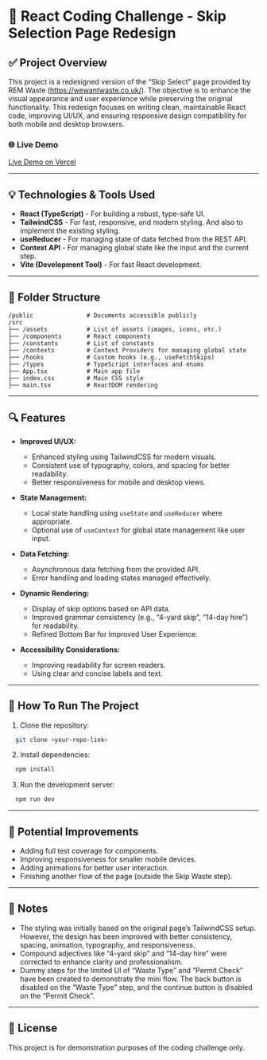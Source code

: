 # 📌 React Coding Challenge - Skip Selection Page Redesign

## ✅ Project Overview

This project is a redesigned version of the “Skip Select” page provided by REM Waste (https://wewantwaste.co.uk/). The objective is to enhance the visual appearance and user experience while preserving the original functionality. This redesign focuses on writing clean, maintainable React code, improving UI/UX, and ensuring responsive design compatibility for both mobile and desktop browsers.

### 🌐 Live Demo

[Live Demo on Vercel](https://rem-waste-skip-redesign.vercel.app/)

---

## 💡 Technologies & Tools Used

- **React (TypeScript)** - For building a robust, type-safe UI.
- **TailwindCSS** - For fast, responsive, and modern styling. And also to implement the existing styling.
- **useReducer** - For managing state of data fetched from the REST API.
- **Context API** - For managing global state like the input and the current step.
- **Vite (Development Tool)** - For fast React development.

---

## 📁 Folder Structure

```
/public               # Documents accessible publicly
/src
├── /assets           # List of assets (images, icons, etc.)
├── /components       # React components
├── /constants        # List of constants
├── /contexts         # Context Providers for managing global state
├── /hooks            # Custom hooks (e.g., useFetchSkips)
├── /types            # TypeScript interfaces and enums
├── App.tsx           # Main app file
├── index.css         # Main CSS style
├── main.tsx          # ReactDOM rendering
```

---

## 🔍 Features

- **Improved UI/UX:**

  - Enhanced styling using TailwindCSS for modern visuals.
  - Consistent use of typography, colors, and spacing for better readability.
  - Better responsiveness for mobile and desktop views.

- **State Management:**

  - Local state handling using `useState` and `useReducer` where appropriate.
  - Optional use of `useContext` for global state management like user input.

- **Data Fetching:**

  - Asynchronous data fetching from the provided API.
  - Error handling and loading states managed effectively.

- **Dynamic Rendering:**

  - Display of skip options based on API data.
  - Improved grammar consistency (e.g., “4-yard skip”, “14-day hire”) for readability.
  - Refined Bottom Bar for Improved User Experience.

- **Accessibility Considerations:**
  - Improving readability for screen readers.
  - Using clear and concise labels and text.

---

## 📌 How To Run The Project

1. Clone the repository:

```bash
  git clone <your-repo-link>
```

2. Install dependencies:

```bash
  npm install
```

3. Run the development server:

```bash
  npm run dev
```

---

## 📌 Potential Improvements

- Adding full test coverage for components.
- Improving responsiveness for smaller mobile devices.
- Adding animations for better user interaction.
- Finishing another flow of the page (outside the Skip Waste step).

---

## 📌 Notes

- The styling was initially based on the original page’s TailwindCSS setup. However, the design has been improved with better consistency, spacing, animation, typography, and responsiveness.
- Compound adjectives like “4-yard skip” and “14-day hire” were corrected to enhance clarity and professionalism.
- Dummy steps for the limited UI of “Waste Type” and “Permit Check” have been created to demonstrate the mini flow. The back button is disabled on the “Waste Type” step, and the continue button is disabled on the “Permit Check”.

---

## 📌 License

This project is for demonstration purposes of the coding challenge only.
